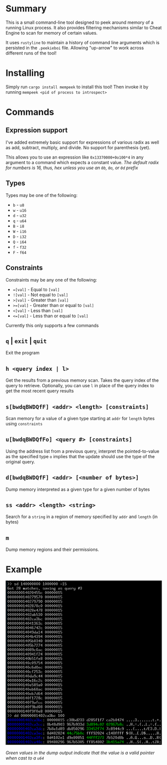 # Summary

This is a small command-line tool designed to peek around memory of a running
Linux process. It also provides filtering mechanisms similar to Cheat Engine
to scan for memory of certain values.

It uses `rustyline` to maintain a history of command line arguments which is
persisted in the `.peekieboi` file. Allowing "up-arrow" to work across
different runs of the tool!

# Installing

Simply run `cargo install mempeek` to install this tool! Then invoke it by
running `mempeek <pid of process to introspect>`

# Commands

## Expression support

I've added extremely basic support for expressions of various radix as well as
add, subtract, multiply, and divide. No support for parenthesis (yet).

This allows you to use an expression like `0x13370000+0o100*4` in any argument
to a command which expects a constant value. _The default radix for numbers
is 16, thus, hex unless you use an `0b`, `0o`, or `0d` prefix_

## Types

Types may be one of the following:

- `b` - `u8`
- `w` - `u16`
- `d` - `u32`
- `q` - `u64`
- `B` - `i8`
- `W` - `i16`
- `D` - `i32`
- `Q` - `i64`
- `f` - `f32`
- `F` - `f64`

## Constraints

Constraints may be any one of the following:

- `=[val]`  - Equal to `[val]`
- `![val]`  - Not equal to `[val]`
- `>[val]`  - Greater than `[val]`
- `>=[val]` - Greater than or equal to `[val]`
- `<[val]`  - Less than `[val]`
- `<=[val]` - Less than or equal to `[val]`

Currently this only supports a few commands

## `q` | `exit` | `quit`

Exit the program

## `h <query index | l>`

Get the results from a previous memory scan. Takes the query index of the query
to retrieve. Optionally, you can use `l` in place of the query index to get the
most recent query results

## `s[bwdqBWDQfF] <addr> <length> [constraints]`

Scan memory for a value of a given type starting at `addr` for `length` bytes
using `constraints`

## `u[bwdqBWDQfFo] <query #> [constraints]`

Using the address list from a previous query, interpret the pointed-to-value as
the specified type `o` implies that the update should use the type of the
original query.

## `d[bwdqBWDQfF] <addr> [<number of bytes>]`

Dump memory interpreted as a given type for a given number of bytes

## `ss <addr> <length> <string>`

Search for a `string` in a region of memory specified by `addr` and `length`
(in bytes)

## `m`

Dump memory regions and their permissions.

# Example

![Example of mempeek](/screenshot.png)

_Green values in the dump output indicate that the value is a valid pointer
when cast to a `u64`_

